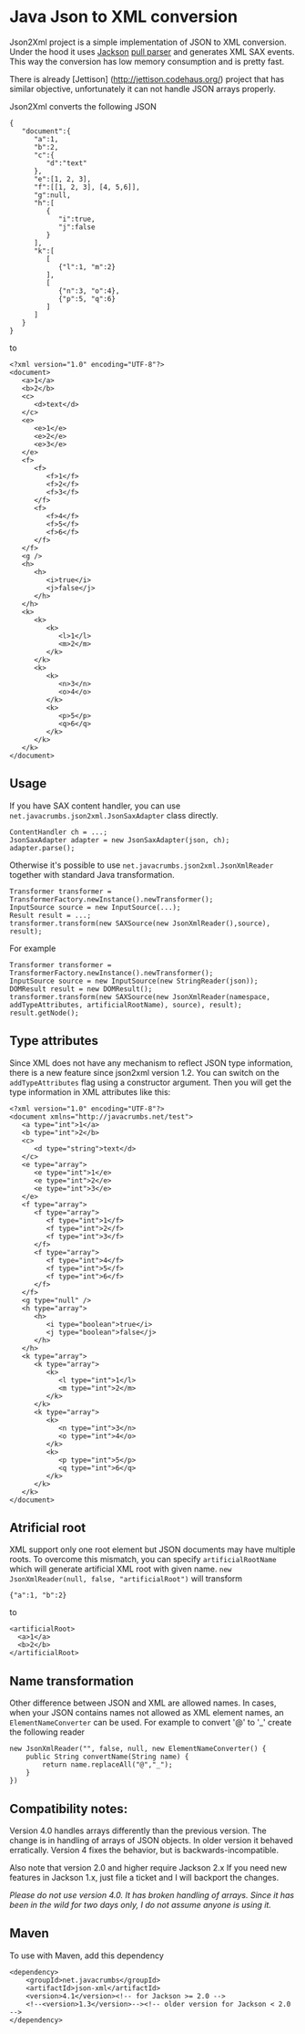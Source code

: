 Java Json to XML conversion
============================

Json2Xml project is a simple implementation of JSON to XML conversion. Under the hood it uses [Jackson](http://jackson.codehaus.org/) [pull parser](http://wiki.fasterxml.com/JacksonInFiveMinutes#Streaming_API_Example) and generates
XML SAX events. This way the conversion has low memory consumption and is pretty fast.

There is already [Jettison] (http://jettison.codehaus.org/) project that has similar objective, unfortunately it can not handle JSON arrays properly.

Json2Xml converts the following JSON 

	{
       "document":{
          "a":1,
          "b":2,
          "c":{
             "d":"text"
          },
          "e":[1, 2, 3],
          "f":[[1, 2, 3], [4, 5,6]],
          "g":null,
          "h":[
             {
                "i":true,
                "j":false
             }
          ],
          "k":[
             [
                {"l":1, "m":2}
             ],
             [
                {"n":3, "o":4},
                {"p":5, "q":6}
             ]
          ]
       }
    }
	
to

	<?xml version="1.0" encoding="UTF-8"?>
    <document>
       <a>1</a>
       <b>2</b>
       <c>
          <d>text</d>
       </c>
       <e>
          <e>1</e>
          <e>2</e>
          <e>3</e>
       </e>
       <f>
          <f>
             <f>1</f>
             <f>2</f>
             <f>3</f>
          </f>
          <f>
             <f>4</f>
             <f>5</f>
             <f>6</f>
          </f>
       </f>
       <g />
       <h>
          <h>
             <i>true</i>
             <j>false</j>
          </h>
       </h>
       <k>
          <k>
             <k>
                <l>1</l>
                <m>2</m>
             </k>
          </k>
          <k>
             <k>
                <n>3</n>
                <o>4</o>
             </k>
             <k>
                <p>5</p>
                <q>6</q>
             </k>
          </k>
       </k>
    </document>
	
Usage
-------------

If you have SAX content handler, you can use `net.javacrumbs.json2xml.JsonSaxAdapter` class directly.

	ContentHandler ch = ...;
	JsonSaxAdapter adapter = new JsonSaxAdapter(json, ch);
	adapter.parse();
	
Otherwise it's possible to use `net.javacrumbs.json2xml.JsonXmlReader` together with standard Java transformation.

	Transformer transformer = TransformerFactory.newInstance().newTransformer();
	InputSource source = new InputSource(...);
	Result result = ...;
	transformer.transform(new SAXSource(new JsonXmlReader(),source), result);

For example

    Transformer transformer = TransformerFactory.newInstance().newTransformer();
    InputSource source = new InputSource(new StringReader(json));
    DOMResult result = new DOMResult();
    transformer.transform(new SAXSource(new JsonXmlReader(namespace, addTypeAttributes, artificialRootName), source), result);
    result.getNode();
	
Type attributes
---------------
Since XML does not have any mechanism to reflect JSON type information, there is a new feature since json2xml version 1.2. You can switch on the `addTypeAttributes` flag using a 
constructor argument. Then you will get the type information in XML attributes like this:

	<?xml version="1.0" encoding="UTF-8"?>
	<document xmlns="http://javacrumbs.net/test">
       <a type="int">1</a>
       <b type="int">2</b>
       <c>
          <d type="string">text</d>
       </c>
       <e type="array">
          <e type="int">1</e>
          <e type="int">2</e>
          <e type="int">3</e>
       </e>
       <f type="array">
          <f type="array">
             <f type="int">1</f>
             <f type="int">2</f>
             <f type="int">3</f>
          </f>
          <f type="array">
             <f type="int">4</f>
             <f type="int">5</f>
             <f type="int">6</f>
          </f>
       </f>
       <g type="null" />
       <h type="array">
          <h>
             <i type="boolean">true</i>
             <j type="boolean">false</j>
          </h>
       </h>
       <k type="array">
          <k type="array">
             <k>
                <l type="int">1</l>
                <m type="int">2</m>
             </k>
          </k>
          <k type="array">
             <k>
                <n type="int">3</n>
                <o type="int">4</o>
             </k>
             <k>
                <p type="int">5</p>
                <q type="int">6</q>
             </k>
          </k>
       </k>
    </document>
	
Atrificial root
---------------
XML support only one root element but JSON documents may have multiple roots. To overcome this mismatch,
you can specify `artificialRootName` which will generate artificial XML root with given name.
`new JsonXmlReader(null, false, "artificialRoot")` will transform

    {"a":1, "b":2}
    
to
    
    <artificialRoot>
      <a>1</a>
      <b>2</b>
    </artificialRoot>



Name transformation
-------------------
Other difference between JSON and XML are allowed names. In cases, when your JSON contains names not allowed as XML element names,
an `ElementNameConverter` can be used. For example to convert '@' to '_' create the following reader

    new JsonXmlReader("", false, null, new ElementNameConverter() {
        public String convertName(String name) {
            return name.replaceAll("@","_");
        }
    })

Compatibility notes:
--------------------
Version 4.0 handles arrays differently than the previous version. The change is in handling of arrays of JSON objects.
In older version it behaved erratically. Version 4 fixes the behavior, but is backwards-incompatible.

Also note that version 2.0 and higher require Jackson 2.x If you need new features in Jackson 1.x, just file a ticket and
I will backport the changes.

*Please do not use version 4.0. It has broken handling of arrays. Since it has been in the wild for two days only, I do not assume
 anyone is using it.*

Maven
-----
To use with Maven, add this dependency

	<dependency>
		<groupId>net.javacrumbs</groupId>
		<artifactId>json-xml</artifactId>
		<version>4.1</version><!-- for Jackson >= 2.0 -->
		<!--<version>1.3</version>--><!-- older version for Jackson < 2.0 -->
	</dependency>






	
